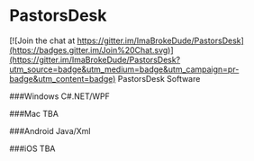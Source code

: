 # PastorsDesk

[![Join the chat at https://gitter.im/ImaBrokeDude/PastorsDesk](https://badges.gitter.im/Join%20Chat.svg)](https://gitter.im/ImaBrokeDude/PastorsDesk?utm_source=badge&utm_medium=badge&utm_campaign=pr-badge&utm_content=badge)
PastorsDesk Software

###Windows
C#.NET/WPF

###Mac
TBA

###Android
Java/Xml

###iOS
TBA
